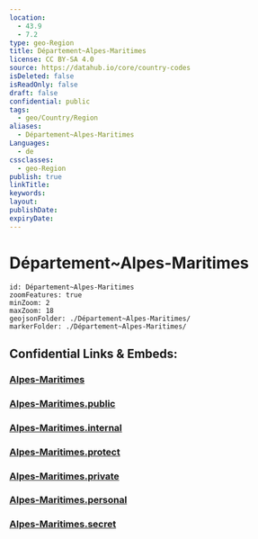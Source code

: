 ```yaml
---
location:
  - 43.9
  - 7.2
type: geo-Region
title: Département~Alpes-Maritimes
license: CC BY-SA 4.0
source: https://datahub.io/core/country-codes
isDeleted: false
isReadOnly: false
draft: false
confidential: public
tags:
  - geo/Country/Region
aliases:
  - Département~Alpes-Maritimes
Languages:
  - de
cssclasses:
  - geo-Region
publish: true
linkTitle:
keywords:
layout:
publishDate:
expiryDate:
---
```


# Département~Alpes-Maritimes

```leaflet
id: Département~Alpes-Maritimes
zoomFeatures: true 
minZoom: 2 
maxZoom: 18
geojsonFolder: ./Département~Alpes-Maritimes/
markerFolder: ./Département~Alpes-Maritimes/
```


## Confidential Links & Embeds: 

### [Alpes-Maritimes](/_Standards/Earth/Continent/Europe/Europe~West/France/regions~France/Provence-Alpes-Côte_d'Azur/departments~Provence/Alpes-Maritimes.md) 

### [Alpes-Maritimes.public](/_public/Earth/Continent/Europe/Europe~West/France/regions~France/Provence-Alpes-Côte_d'Azur/departments~Provence/Alpes-Maritimes.public.md) 

### [Alpes-Maritimes.internal](/_internal/Earth/Continent/Europe/Europe~West/France/regions~France/Provence-Alpes-Côte_d'Azur/departments~Provence/Alpes-Maritimes.internal.md) 

### [Alpes-Maritimes.protect](/_protect/Earth/Continent/Europe/Europe~West/France/regions~France/Provence-Alpes-Côte_d'Azur/departments~Provence/Alpes-Maritimes.protect.md) 

### [Alpes-Maritimes.private](/_private/Earth/Continent/Europe/Europe~West/France/regions~France/Provence-Alpes-Côte_d'Azur/departments~Provence/Alpes-Maritimes.private.md) 

### [Alpes-Maritimes.personal](/_personal/Earth/Continent/Europe/Europe~West/France/regions~France/Provence-Alpes-Côte_d'Azur/departments~Provence/Alpes-Maritimes.personal.md) 

### [Alpes-Maritimes.secret](/_secret/Earth/Continent/Europe/Europe~West/France/regions~France/Provence-Alpes-Côte_d'Azur/departments~Provence/Alpes-Maritimes.secret.md)

